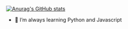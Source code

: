 [![Anurag's GitHub stats](https://github-readme-stats.vercel.app/api?username=FelixDeBa)](https://github.com/anuraghazra/github-readme-stats)

- 🌱 I’m always learning Python and Javascript
<!---
FelixDeBa/FelixDeBa is a ✨ special ✨ repository because its `README.md` (this file) appears on your GitHub profile.
You can click the Preview link to take a look at your changes.
--->
